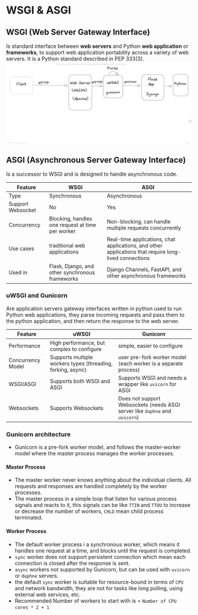 # WSGI & ASGI

## WSGI (Web Server Gateway Interface)

Is standard interface between **web servers** and Python **web application** or **frameworks**, to support web application portability across a variety of web servers. It is a Python standard described in PEP 333(3).
![WSGI](assets/wsgi.png)

## ASGI (Asynchronous Server Gateway Interface)
Is a successor to WSGI and is designed to handle asynchronous code.

| Feature | WSGI | ASGI |
| ------- | ---- | ---- |
| Type    | Synchronous | Asynchronous |
| Support Websocket | No | Yes |
| Concurrency | Blocking, handles one request at time per worker| Non-blocking, can handle multiple requests concurrently |
| Use cases| traditional web applications | Real-time applications, chat applications, and other applications that require long-lived connections |
| Used in | Flask, Django, and other synchronous frameworks | Django Channels, FastAPI, and other asynchronous frameworks |

### uWSGI and Gunicorn 
Are application servers gateway interfaces written in python used to run Python web applications, they parse incoming requests and pass them to the python application, and then return the response to the web server.

| Feature | uWSGI | Gunicorn |
| ------- | ----- | -------- |
| Performance | High performance, but complex to configure | simple, easier to configure |
| Concurrency Model| Supports multiple workers types (threading, forking, async) | user pre-fork worker model (each worker is a separate process) |
| WSGI/ASGI | Supports both WSGI and ASGI | Supports  WSGI and needs a wrapper like `uvicorn` for ASGI |
| Websockets | Supports Websockets | Does not support Websockets (needs ASGI server like `daphne` and `uvicorn`)|

### Gunicorn architecture
- Gunicorn is a pre-fork worker model, and follows the master-worker model where the master process manages the worker processes.
  
#### Master Process
- The master worker never knows anything about the individual clients. All requests and responses are handled completely by the worker processes.
- The master process in a simple loop that listen for various process signals and reacts to it, this signals can be like
`TTIN` and `TTOU` to increase or decrease the number of workers, `CHLD` mean child process terminated.


#### Worker Process
- The default worker process i a synchronous worker, which means it handles one request at a time, and blocks until the request is completed.
- `sync` worker does not support persistent connection which mean each connection is closed after the response is sent.
- `async` workers not supported by Gunicorn, but can be used with `uvicorn` or `daphne` servers.
- the default `sync` worker is suitable for resource-bound in terms of `CPU` and network bandwidth, they are not for tasks like long polling, using external web services, etc.
- Recommended Number of workers to start with is = `Number of CPU cores * 2 + 1`